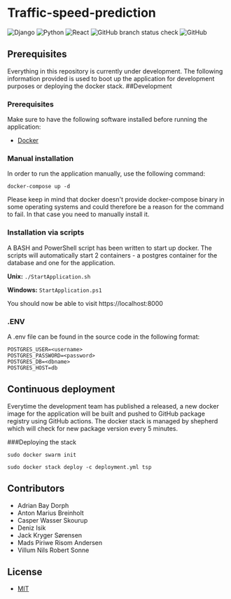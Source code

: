 # Traffic-speed-prediction
![Django](https://img.shields.io/badge/django-%23092E20.svg?style=for-the-badge&logo=django&logoColor=white)
![Python](https://img.shields.io/badge/python-3670A0?style=for-the-badge&logo=python&logoColor=ffdd54)
![React](https://img.shields.io/badge/react-%2320232a.svg?style=for-the-badge&logo=react&logoColor=%2361DAFB)
![GitHub branch status check](https://img.shields.io/github/checks-status/denizisik58/traffic-speed-prediction/main?logo=GitHub&style=for-the-badge)
![GitHub](https://img.shields.io/github/license/denizisik58/traffic-speed-prediction?style=for-the-badge)

## Prerequisites
Everything in this repository is currently under development. The following information provided is used to boot up the application for development purposes or deploying the docker stack.
##Development

### Prerequisites
Make sure to have the following software installed before running the application:
- [Docker](https://www.docker.com/)

### Manual installation

In order to run the application manually, use the following command:

```docker-compose up -d```

Please keep in mind that docker doesn't provide docker-compose binary in some operating systems and could therefore be a reason for the command to fail. In that case you need to manually install it.

### Installation via scripts

A BASH and PowerShell script has been written to start up docker. The scripts will automatically start 2 containers - a postgres container for the database and one for the application.

**Unix:** `./StartApplication.sh`

**Windows:** `StartApplication.ps1`

You should now be able to visit https://localhost:8000

### .ENV
A .env file can be found in the source code in the following format:
```
POSTGRES_USER=<username>
POSTGRES_PASSWORD=<password>
POSTGRES_DB=<dbname>
POSTGRES_HOST=db
```

## Continuous deployment

Everytime the development team has published a released, a new docker image for the application will be built and pushed to GitHub package registry using GitHub actions. The docker stack is managed by shepherd which will check for new package version every 5 minutes. 


###Deploying the stack

`sudo docker swarm init`

`sudo docker stack deploy -c deployment.yml tsp`

## Contributors
- Adrian Bay Dorph
- Anton Marius Breinholt
- Casper Wasser Skourup
- Deniz Isik
- Jack Kryger Sørensen
- Mads Piriwe Risom Andersen
- Villum Nils Robert Sonne

## License
- [MIT](https://github.com/denizisik58/traffic-speed-prediction/blob/main/LICENSE)

